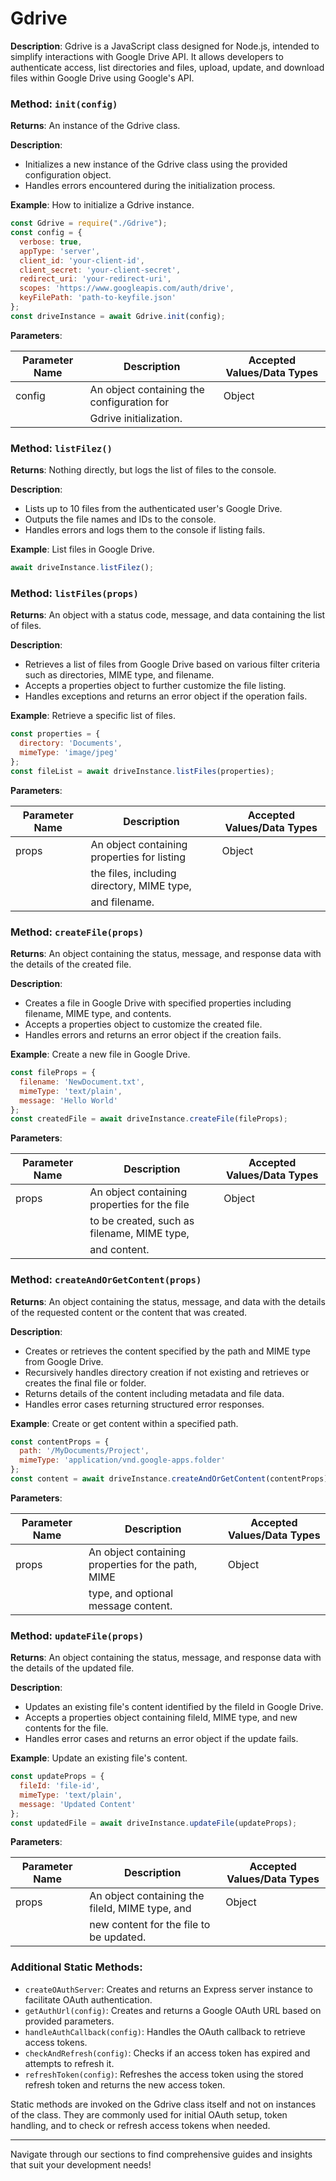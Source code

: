 # Gdrive

**Description**: Gdrive is a JavaScript class designed for Node.js, intended to simplify interactions with Google Drive API. It allows developers to authenticate access, list directories and files, upload, update, and download files within Google Drive using Google's API.

### Method: `init(config)`

**Returns**: An instance of the Gdrive class.

**Description**:

  - Initializes a new instance of the Gdrive class using the provided configuration object.
  - Handles errors encountered during the initialization process.

**Example**: How to initialize a Gdrive instance.

```javascript
const Gdrive = require("./Gdrive");
const config = {
  verbose: true,
  appType: 'server',
  client_id: 'your-client-id',
  client_secret: 'your-client-secret',
  redirect_uri: 'your-redirect-uri',
  scopes: 'https://www.googleapis.com/auth/drive',
  keyFilePath: 'path-to-keyfile.json'
};
const driveInstance = await Gdrive.init(config);
```

**Parameters**:

| Parameter Name | Description                                | Accepted Values/Data Types          |
|----------------|--------------------------------------------|-------------------------------------|
| config         | An object containing the configuration for | Object                              |
|                | Gdrive initialization.                     |                                     |

### Method: `listFilez()`

**Returns**: Nothing directly, but logs the list of files to the console.

**Description**:

  - Lists up to 10 files from the authenticated user's Google Drive.
  - Outputs the file names and IDs to the console.
  - Handles errors and logs them to the console if listing fails.

**Example**: List files in Google Drive.

```javascript
await driveInstance.listFilez();
```

### Method: `listFiles(props)`

**Returns**: An object with a status code, message, and data containing the list of files.

**Description**:

  - Retrieves a list of files from Google Drive based on various filter criteria such as directories, MIME type, and filename.
  - Accepts a properties object to further customize the file listing.
  - Handles exceptions and returns an error object if the operation fails.

**Example**: Retrieve a specific list of files.

```javascript
const properties = {
  directory: 'Documents',
  mimeType: 'image/jpeg'
};
const fileList = await driveInstance.listFiles(properties);
```

**Parameters**:

| Parameter Name | Description                                  | Accepted Values/Data Types |
|----------------|----------------------------------------------|----------------------------|
| props          | An object containing properties for listing  | Object                     |
|                | the files, including directory, MIME type,   |                            |
|                | and filename.                                |                            |

### Method: `createFile(props)`

**Returns**: An object containing the status, message, and response data with the details of the created file.

**Description**:

  - Creates a file in Google Drive with specified properties including filename, MIME type, and contents.
  - Accepts a properties object to customize the created file.
  - Handles errors and returns an error object if the creation fails.

**Example**: Create a new file in Google Drive.

```javascript
const fileProps = {
  filename: 'NewDocument.txt',
  mimeType: 'text/plain',
  message: 'Hello World'
};
const createdFile = await driveInstance.createFile(fileProps);
```

**Parameters**:

| Parameter Name | Description                                    | Accepted Values/Data Types |
|----------------|------------------------------------------------|----------------------------|
| props          | An object containing properties for the file   | Object                     |
|                | to be created, such as filename, MIME type,    |                            |
|                | and content.                                   |                            |

### Method: `createAndOrGetContent(props)`

**Returns**: An object containing the status, message, and data with the details of the requested content or the content that was created.

**Description**:

  - Creates or retrieves the content specified by the path and MIME type from Google Drive.
  - Recursively handles directory creation if not existing and retrieves or creates the final file or folder.
  - Returns details of the content including metadata and file data.
  - Handles error cases returning structured error responses.

**Example**: Create or get content within a specified path.

```javascript
const contentProps = {
  path: '/MyDocuments/Project',
  mimeType: 'application/vnd.google-apps.folder'
};
const content = await driveInstance.createAndOrGetContent(contentProps);
```

**Parameters**:

| Parameter Name | Description                                        | Accepted Values/Data Types |
|----------------|----------------------------------------------------|----------------------------|
| props          | An object containing properties for the path, MIME | Object                     |
|                | type, and optional message content.                |                            |

### Method: `updateFile(props)`

**Returns**: An object containing the status, message, and response data with the details of the updated file.

**Description**:

  - Updates an existing file's content identified by the fileId in Google Drive.
  - Accepts a properties object containing fileId, MIME type, and new contents for the file.
  - Handles error cases and returns an error object if the update fails.

**Example**: Update an existing file's content.

```javascript
const updateProps = {
  fileId: 'file-id',
  mimeType: 'text/plain',
  message: 'Updated Content'
};
const updatedFile = await driveInstance.updateFile(updateProps);
```

**Parameters**:

| Parameter Name | Description                                       | Accepted Values/Data Types |
|----------------|---------------------------------------------------|----------------------------|
| props          | An object containing the fileId, MIME type, and   | Object                     |
|                | new content for the file to be updated.           |                            |

### Additional Static Methods:

- `createOAuthServer`: Creates and returns an Express server instance to facilitate OAuth authentication.
- `getAuthUrl(config)`: Creates and returns a Google OAuth URL based on provided parameters.
- `handleAuthCallback(config)`: Handles the OAuth callback to retrieve access tokens.
- `checkAndRefresh(config)`: Checks if an access token has expired and attempts to refresh it.
- `refreshToken(config)`: Refreshes the access token using the stored refresh token and returns the new access token.

Static methods are invoked on the Gdrive class itself and not on instances of the class. They are commonly used for initial OAuth setup, token handling, and to check or refresh access tokens when needed.

---

Navigate through our sections to find comprehensive guides and insights that suit your development needs!
```